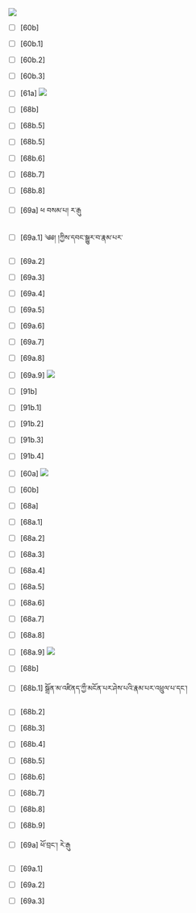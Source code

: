![](https://github.com/Esukhia/J018/blob/master/MRK35_SAMPLING/Ng/Ng014-0252.jpg)
- [ ] [60b]
- [ ] [60b.1]
- [ ] [60b.2]
- [ ] [60b.3]
- [ ] [61a]
![](https://github.com/Esukhia/J018/blob/master/MRK35_SAMPLING/Ng/Ng014-0260.jpg)
- [ ] [68b]
- [ ] [68b.5]
- [ ] [68b.5]
- [ ] [68b.6]
- [ ] [68b.7]
- [ ] [68b.8]
- [ ] [69a] ཕ བསམ་པ། ར་རྒུ
- [ ] [69a.1] ༄༅། །ཀྱིས་དབང་སྒྱུར་བ་རྣམ་པར་
- [ ] [69a.2]
- [ ] [69a.3]
- [ ] [69a.4]
- [ ] [69a.5]
- [ ] [69a.6]
- [ ] [69a.7]
- [ ] [69a.8]
- [ ] [69a.9]
![](https://github.com/Esukhia/J018/blob/master/MRK35_SAMPLING/Ng/Ng014-0261.jpg)
- [ ] [91b]
- [ ] [91b.1]
- [ ] [91b.2]
- [ ] [91b.3]
- [ ] [91b.4]
- [ ] [60a]
![](https://github.com/Esukhia/J018/blob/master/MRK35_SAMPLING/Ng/Ng014-0269.jpg)
- [ ] [60b]
- [ ] [68a]
- [ ] [68a.1]
- [ ] [68a.2]
- [ ] [68a.3]
- [ ] [68a.4]
- [ ] [68a.5]
- [ ] [68a.6]
- [ ] [68a.7]
- [ ] [68a.8]
- [ ] [68a.9]
![](https://github.com/Esukhia/J018/blob/master/MRK35_SAMPLING/Ng/Ng014-0270.jpg)
- [ ] [68b]
- [ ] [68b.1] སྒྲོན་མ་འཛིནད་ཀྱྀ་མངོན་པར་ཤེས་པའི་རྣམ་པར་འཕྲུལ་པ་དང་། 
- [ ] [68b.2]
- [ ] [68b.3]
- [ ] [68b.4]
- [ ] [68b.5]
- [ ] [68b.6]
- [ ] [68b.7]
- [ ] [68b.8]
- [ ] [68b.9]

- [ ] [69a] ཕོ་བྲང་། རེ་རྒུ
- [ ] [69a.1]
- [ ] [69a.2]
- [ ] [69a.3]
